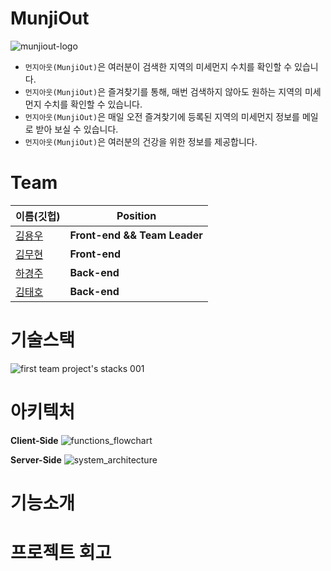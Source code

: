 # MunjiOut
![munjiout-logo](https://user-images.githubusercontent.com/45756034/131592339-3dbd88df-c89d-416a-933f-0f1466ce2aff.png)
- `먼지아웃(MunjiOut)`은 여러분이 검색한 지역의 미세먼지 수치를 확인할 수 있습니다.
 - `먼지아웃(MunjiOut)`은 즐겨찾기를 통해, 매번 검색하지 않아도 원하는 지역의 미세먼지 수치를 확인할 수 있습니다.
 - `먼지아웃(MunjiOut)`은 매일 오전 즐겨찾기에 등록된 지역의 미세먼지 정보를 메일로 받아 보실 수 있습니다.
 - `먼지아웃(MunjiOut)`은 여러분의 건강을 위한 정보를 제공합니다.
 
 # Team
 |이름(깃헙)|Position|
 |------|---|
 |[김용우](https://github.com/magababo)|**Front-end && Team Leader**|
 |[김무현](https://github.com/moo9205)|**Front-end**|
 |[하경주](https://github.com/TTurbo0824)|**Back-end**|
 |[김태호](https://github.com/TAETAEHO)|**Back-end**|
 
 # 기술스택
 ![first team project's stacks 001](https://user-images.githubusercontent.com/45756034/131592777-a04b88cc-4699-4fdb-86f3-9e8a79c25586.jpeg)
 
 # 아키텍처
 **Client-Side**
 ![functions_flowchart](https://user-images.githubusercontent.com/45756034/131592838-c56cc6e3-73c7-4a5c-a30e-54e7bd319f3e.png)
 
 **Server-Side**
 ![system_architecture](https://user-images.githubusercontent.com/45756034/131592859-63e408ef-6098-446a-94d9-78161ada303c.png)
 
 # 기능소개
 
 # 프로젝트 회고
